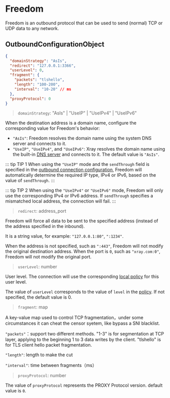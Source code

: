 # Freedom

Freedom is an outbound protocol that can be used to send (normal) TCP or UDP data to any network.

## OutboundConfigurationObject

```json
{
  "domainStrategy": "AsIs",
  "redirect": "127.0.0.1:3366",
  "userLevel": 0,
  "fragment": {
    "packets": "tlshello",
    "length": "100-200",
    "interval": "10-20" // ms
  },
  "proxyProtocol": 0
}
```

> `domainStrategy`: "AsIs" | "UseIP" | "UseIPv4" | "UseIPv6"

When the destination address is a domain name, configure the corresponding value for Freedom's behavior:

- `"AsIs"`: Freedom resolves the domain name using the system DNS server and connects to it.
- `"UseIP"`, `"UseIPv4"`, and `"UseIPv6"`: Xray resolves the domain name using the built-in [DNS server](../dns.md) and connects to it. The default value is `"AsIs"`.

::: tip TIP 1
When using the `"UseIP"` mode and the `sendThrough` field is specified in the [outbound connection configuration](../outbound.md#outboundobject), Freedom will automatically determine the required IP type, IPv4 or IPv6, based on the value of `sendThrough`.
:::

::: tip TIP 2
When using the `"UseIPv4"` or `"UseIPv6"` mode, Freedom will only use the corresponding IPv4 or IPv6 address. If `sendThrough` specifies a mismatched local address, the connection will fail.
:::

> `redirect`: address_port

Freedom will force all data to be sent to the specified address (instead of the address specified in the inbound).

It is a string value, for example: `"127.0.0.1:80"`, `":1234"`.

When the address is not specified, such as `":443"`, Freedom will not modify the original destination address. When the port is `0`, such as `"xray.com:0"`, Freedom will not modify the original port.

> `userLevel`: number

User level. The connection will use the corresponding [local policy](../policy.md#levelpolicyobject) for this user level.

The value of `userLevel` corresponds to the value of `level` in the [policy](../policy.md#policyobject). If not specified, the default value is 0.

> `fragment`: map

A key-value map used to control TCP fragmentation，under some circumstances it can cheat the censor syetem, like bypass a SNI blacklist.

`"packets"`：support two different methods. "1-3" is for segmentation at TCP layer, applying to the beginning 1 to 3 data writes by the client. "tlshello" is for TLS client hello packet fragmentation.

`"length"`: length to make the cut

`"interval"`: time between fragments（ms）

> `proxyProtocol`: number

The value of `proxyProtocol` represents the PROXY Protocol version. default value is `0`.